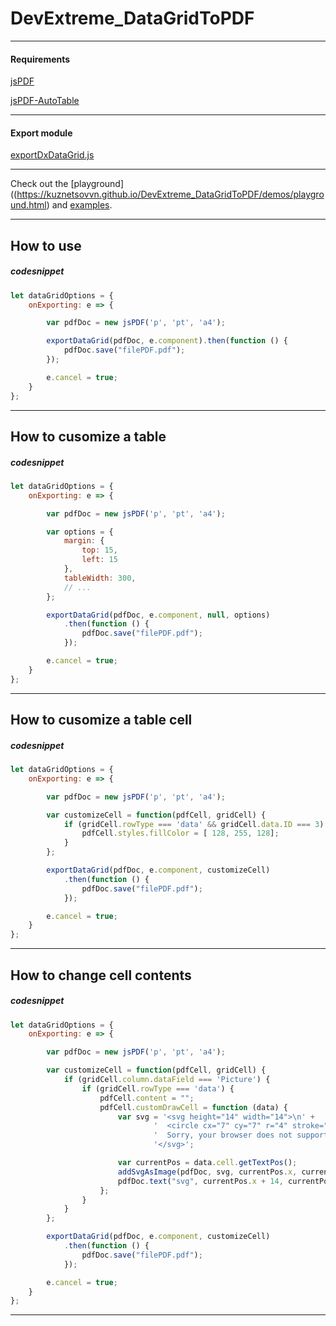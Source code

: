 # DevExtreme_DataGridToPDF

---

#### Requirements

[jsPDF](https://github.com/MrRio/jsPDF)

[jsPDF-AutoTable](https://github.com/simonbengtsson/jsPDF-AutoTable)

---

#### Export module

[exportDxDataGrid.js](https://github.com/KuznetsovVN/DevExtreme_DataGridToPDF/blob/master/js/exporter/exportDxDataGrid.js)

---

Check out the [playground]((https://kuznetsovvn.github.io/DevExtreme_DataGridToPDF/demos/playground.html) and [examples](https://github.com/KuznetsovVN/DevExtreme_DataGridToPDF/tree/master/demos/dxDataGrid/jsPDF).

---

## How to use

##### codesnippet
```javascript
let dataGridOptions = {
    onExporting: e => {

        var pdfDoc = new jsPDF('p', 'pt', 'a4');

        exportDataGrid(pdfDoc, e.component).then(function () {
            pdfDoc.save("filePDF.pdf");
        });

        e.cancel = true;
    } 
};  
```

---

## How to cusomize a table

##### codesnippet
```javascript
let dataGridOptions = {
    onExporting: e => {

        var pdfDoc = new jsPDF('p', 'pt', 'a4');

		var options = {
			margin: {
				top: 15,
				left: 15
			},
			tableWidth: 300,
			// ...
		};

        exportDataGrid(pdfDoc, e.component, null, options)
			.then(function () {
				pdfDoc.save("filePDF.pdf");
			});

        e.cancel = true;
    } 
};  
```

---

## How to cusomize a table cell

##### codesnippet
```javascript
let dataGridOptions = {
    onExporting: e => {

        var pdfDoc = new jsPDF('p', 'pt', 'a4');

		var customizeCell = function(pdfCell, gridCell) {
			if (gridCell.rowType === 'data' && gridCell.data.ID === 3) {
                pdfCell.styles.fillColor = [ 128, 255, 128];
            }
		};

        exportDataGrid(pdfDoc, e.component, customizeCell)
			.then(function () {
				pdfDoc.save("filePDF.pdf");
			});

        e.cancel = true;
    } 
};  
```

---

## How to change cell contents

##### codesnippet
```javascript
let dataGridOptions = {
    onExporting: e => {

        var pdfDoc = new jsPDF('p', 'pt', 'a4');

		var customizeCell = function(pdfCell, gridCell) {
			if (gridCell.column.dataField === 'Picture') {
                if (gridCell.rowType === 'data') {
                    pdfCell.content = "";
                    pdfCell.customDrawCell = function (data) {
                        var svg = '<svg height="14" width="14">\n' +
                                '  <circle cx="7" cy="7" r="4" stroke="blue" stroke-width="1" fill="red" />\n' +
                                '  Sorry, your browser does not support inline SVG.  \n' +
                                '</svg>';

                        var currentPos = data.cell.getTextPos();
                        addSvgAsImage(pdfDoc, svg, currentPos.x, currentPos.y, 14, 14);
                        pdfDoc.text("svg", currentPos.x + 14, currentPos.y, { baseline: 'top' });
                    };
                }
            }
		};

        exportDataGrid(pdfDoc, e.component, customizeCell)
			.then(function () {
				pdfDoc.save("filePDF.pdf");
			});

        e.cancel = true;
    } 
};  
```

---
